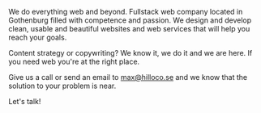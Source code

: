 We do everything web and beyond. Fullstack web company located in Gothenburg filled with competence and passion.
We design and develop clean, usable and beautiful websites and web services that will help you reach your goals.

Content strategy or copywriting? We know it, we do it and we are here.
If you need web you're at the right place.

Give us a call or send an email to <a class="link" href="mailto:max@hilloco.se">max@hilloco.se</a> and we know that the solution to your problem is near.

Let's talk!
